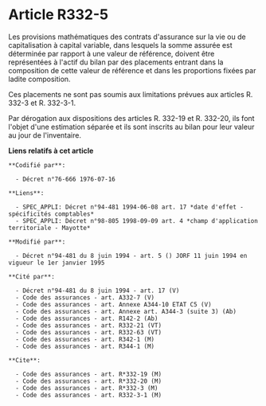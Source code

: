 # Article R332-5

Les provisions mathématiques des contrats d'assurance sur la vie ou de capitalisation à capital variable, dans lesquels la
somme assurée est déterminée par rapport à une valeur de référence, doivent être représentées à l'actif du bilan par des
placements entrant dans la composition de cette valeur de référence et dans les proportions fixées par ladite composition.

Ces placements ne sont pas soumis aux limitations prévues aux articles R. 332-3 et R. 332-3-1.

Par dérogation aux dispositions des articles R. 332-19 et R. 332-20, ils font l'objet d'une estimation séparée et ils sont
inscrits au bilan pour leur valeur au jour de l'inventaire.

**Liens relatifs à cet article**

	**Codifié par**:

	  - Décret n°76-666 1976-07-16

	**Liens**:

	  - SPEC_APPLI: Décret n°94-481 1994-06-08 art. 17 *date d'effet - spécificités comptables*
	  - SPEC_APPLI: Décret n°98-805 1998-09-09 art. 4 *champ d'application territoriale - Mayotte*

	**Modifié par**:

	  - Décret n°94-481 du 8 juin 1994 - art. 5 () JORF 11 juin 1994 en vigueur le 1er janvier 1995

	**Cité par**:

	  - Décret n°94-481 du 8 juin 1994 - art. 17 (V)
	  - Code des assurances - art. A332-7 (V)
	  - Code des assurances - art. Annexe A344-10 ETAT C5 (V)
	  - Code des assurances - art. Annexe art. A344-3 (suite 3) (Ab)
	  - Code des assurances - art. R142-2 (Ab)
	  - Code des assurances - art. R332-21 (VT)
	  - Code des assurances - art. R332-63 (VT)
	  - Code des assurances - art. R342-1 (M)
	  - Code des assurances - art. R344-1 (M)

	**Cite**:

	  - Code des assurances - art. R*332-19 (M)
	  - Code des assurances - art. R*332-20 (M)
	  - Code des assurances - art. R*332-3 (M)
	  - Code des assurances - art. R332-3-1 (M)
